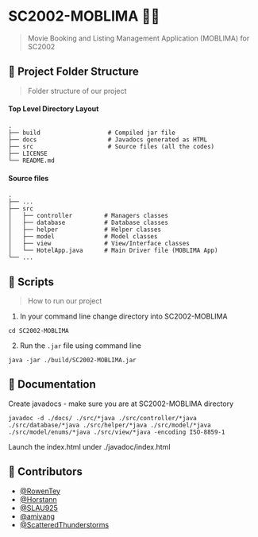 # SC2002-MOBLIMA 🛌🏼

> Movie Booking and Listing Management Application (MOBLIMA) for SC2002

## 📂 Project Folder Structure

> Folder structure of our project

#### Top Level Directory Layout

```terminal
.
├── build                   # Compiled jar file
├── docs                    # Javadocs generated as HTML
├── src                     # Source files (all the codes)
├── LICENSE
└── README.md
```

#### Source files

```terminal
.
├── ...
├── src                    
│   ├── controller         # Managers classes
│   ├── database           # Database classes
│   ├── helper             # Helper classes
│   ├── model              # Model classes
│   ├── view               # View/Interface classes
│   └── HotelApp.java      # Main Driver file (MOBLIMA App)
└── ...
```

## 📝 Scripts

> How to run our project

1. In your command line change directory into SC2002-MOBLIMA

```terminal
cd SC2002-MOBLIMA
```

2. Run the `.jar` file using command line

```terminal
java -jar ./build/SC2002-MOBLIMA.jar
```

## 📃 Documentation

Create javadocs - make sure you are at SC2002-MOBLIMA directory

```terminal
javadoc -d ./docs/ ./src/*java ./src/controller/*java ./src/database/*java ./src/helper/*java ./src/model/*java ./src/model/enums/*java ./src/view/*java -encoding ISO-8859-1
```

Launch the index.html under ./javadoc/index.html

## 🧠 Contributors

- [@RowenTey](https://github.com/RowenTey)
- [@Horstann](https://github.com/Horstann)
- [@SLAU925](https://github.com/SLAU925)
- [@amiyang](https://github.com/amiyang)
- [@ScatteredThunderstorms](https://github.com/ScatteredThunderstorms)
